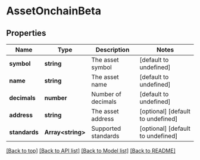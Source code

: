 # AssetOnchainBeta

## Properties

|Name | Type | Description | Notes|
|------------ | ------------- | ------------- | -------------|
|**symbol** | **string** | The asset symbol | [default to undefined]|
|**name** | **string** | The asset name | [default to undefined]|
|**decimals** | **number** | Number of decimals | [default to undefined]|
|**address** | **string** | The asset address | [optional] [default to undefined]|
|**standards** | **Array&lt;string&gt;** | Supported standards | [optional] [default to undefined]|




[[Back to top]](#) [[Back to API list]](../../README.md#documentation-for-api-endpoints) [[Back to Model list]](../../README.md#documentation-for-models) [[Back to README]](../../README.md)
